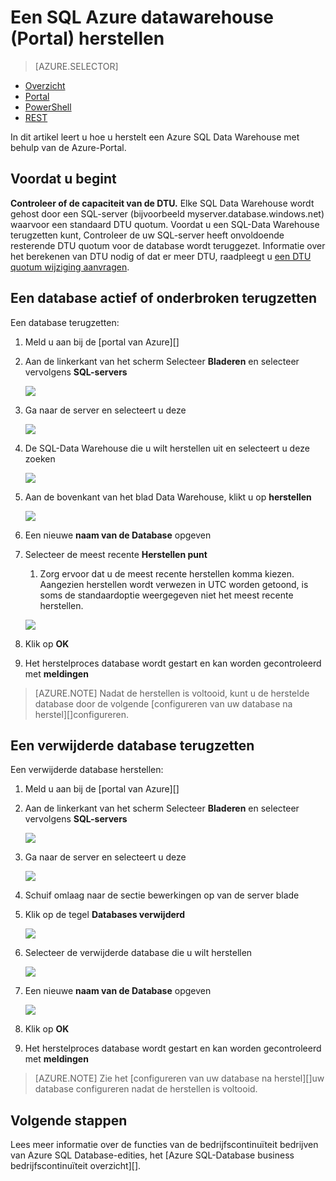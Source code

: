 <properties
   pageTitle="Een SQL Azure datawarehouse (Portal) herstellen | Microsoft Azure"
   description="Azure portal taken voor het herstellen van een Azure SQL Data Warehouse."
   services="sql-data-warehouse"
   documentationCenter="NA"
   authors="Lakshmi1812"
   manager="barbkess"
   editor=""/>

<tags
   ms.service="sql-data-warehouse"
   ms.devlang="NA"
   ms.topic="article"
   ms.tgt_pltfrm="NA"
   ms.workload="data-services"
   ms.date="09/21/2016"
   ms.author="lakshmir;barbkess;sonyama"/>

# <a name="restore-an-azure-sql-data-warehouse-portal"></a>Een SQL Azure datawarehouse (Portal) herstellen

> [AZURE.SELECTOR]
- [Overzicht][]
- [Portal][]
- [PowerShell][]
- [REST][]

In dit artikel leert u hoe u herstelt een Azure SQL Data Warehouse met behulp van de Azure-Portal.

## <a name="before-you-begin"></a>Voordat u begint

**Controleer of de capaciteit van de DTU.** Elke SQL Data Warehouse wordt gehost door een SQL-server (bijvoorbeeld myserver.database.windows.net) waarvoor een standaard DTU quotum.  Voordat u een SQL-Data Warehouse terugzetten kunt, Controleer de uw SQL-server heeft onvoldoende resterende DTU quotum voor de database wordt teruggezet. Informatie over het berekenen van DTU nodig of dat er meer DTU, raadpleegt u [een DTU quotum wijziging aanvragen][].


## <a name="restore-an-active-or-paused-database"></a>Een database actief of onderbroken terugzetten

Een database terugzetten:

1. Meld u aan bij de [portal van Azure][]
2. Aan de linkerkant van het scherm Selecteer **Bladeren** en selecteer vervolgens **SQL-servers**
    
    ![](./media/sql-data-warehouse-restore-database-portal/01-browse-for-sql-server.png)
    
3. Ga naar de server en selecteert u deze
    
    ![](./media/sql-data-warehouse-restore-database-portal/01-select-server.png)

4. De SQL-Data Warehouse die u wilt herstellen uit en selecteert u deze zoeken
    
    ![](./media/sql-data-warehouse-restore-database-portal/01-select-active-dw.png)
5. Aan de bovenkant van het blad Data Warehouse, klikt u op **herstellen**
    
    ![](./media/sql-data-warehouse-restore-database-portal/01-select-restore-from-active.png)

6. Een nieuwe **naam van de Database** opgeven
7. Selecteer de meest recente **Herstellen punt**
    1. Zorg ervoor dat u de meest recente herstellen komma kiezen.  Aangezien herstellen wordt verwezen in UTC worden getoond, is soms de standaardoptie weergegeven niet het meest recente herstellen.
    
    ![](./media/sql-data-warehouse-restore-database-portal/01-restore-blade-from-active.png)

8. Klik op **OK**
9. Het herstelproces database wordt gestart en kan worden gecontroleerd met **meldingen**

>[AZURE.NOTE] Nadat de herstellen is voltooid, kunt u de herstelde database door de volgende [configureren van uw database na herstel][]configureren.


## <a name="restore-a-deleted-database"></a>Een verwijderde database terugzetten

Een verwijderde database herstellen:

1. Meld u aan bij de [portal van Azure][]
2. Aan de linkerkant van het scherm Selecteer **Bladeren** en selecteer vervolgens **SQL-servers**
    
    ![](./media/sql-data-warehouse-restore-database-portal/01-browse-for-sql-server.png)

3. Ga naar de server en selecteert u deze
    
    ![](./media/sql-data-warehouse-restore-database-portal/02-select-server.png)

4. Schuif omlaag naar de sectie bewerkingen op van de server blade
5. Klik op de tegel **Databases verwijderd**
    
    ![](./media/sql-data-warehouse-restore-database-portal/02-select-deleted-dws.png)

6. Selecteer de verwijderde database die u wilt herstellen
    
    ![](./media/sql-data-warehouse-restore-database-portal/02-select-deleted-dw.png)

7. Een nieuwe **naam van de Database** opgeven
    
    ![](./media/sql-data-warehouse-restore-database-portal/02-restore-blade-from-deleted.png)
    
8. Klik op **OK**
9. Het herstelproces database wordt gestart en kan worden gecontroleerd met **meldingen**

>[AZURE.NOTE] Zie het [configureren van uw database na herstel][]uw database configureren nadat de herstellen is voltooid. 

## <a name="next-steps"></a>Volgende stappen
Lees meer informatie over de functies van de bedrijfscontinuïteit bedrijven van Azure SQL Database-edities, het [Azure SQL-Database business bedrijfscontinuïteit overzicht][].

<!--Image references-->

<!--Article references-->
[Azure SQL-Database business bedrijfscontinuïteit-overzicht]: ./sql-database-business-continuity.md
[Overzicht]: ./sql-data-warehouse-restore-database-overview.md
[Portal]: ./sql-data-warehouse-restore-database-portal.md
[PowerShell]: ./sql-data-warehouse-restore-database-powershell.md
[REST]: ./sql-data-warehouse-restore-database-rest-api.md
[De database na herstel configureren]: ./sql-database-disaster-recovery.md#configure-your-database-after-recovery
[Een DTU quotum wijziging aanvragen]: ./sql-data-warehouse-get-started-create-support-ticket.md#request-quota-change

<!--MSDN references-->

<!--Blog references-->

<!--Other Web references-->
[Azure-portal]: https://portal.azure.com/
